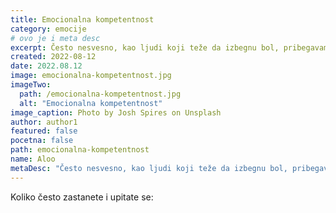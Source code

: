 ```yaml
---
title: Emocionalna kompetentnost
category: emocije
# ovo je i meta desc
excerpt: Često nesvesno, kao ljudi koji teže da izbegnu bol, pribegavamo potiskivanju emocija ili bežanju ka manje neprijatnim mislima.
created: 2022-08-12
date: 2022.08.12
image: emocionalna-kompetentnost.jpg
imageTwo:
  path: /emocionalna-kompetentnost.jpg
  alt: "Emocionalna kompetentnost"
image_caption: Photo by Josh Spires on Unsplash
author: author1
featured: false
pocetna: false
path: emocionalna-kompetentnost
name: Aloo
metaDesc: "Često nesvesno, kao ljudi koji teže da izbegnu bol, pribegavamo potiskivanju emocija ili bežanju ka manje neprijatnim mislima"
---
```


Koliko često zastanete i upitate se:

